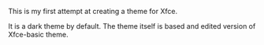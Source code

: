 This is my first attempt at creating a theme for Xfce.

It is a dark theme by default.
The theme itself is based and edited version of Xfce-basic theme.
